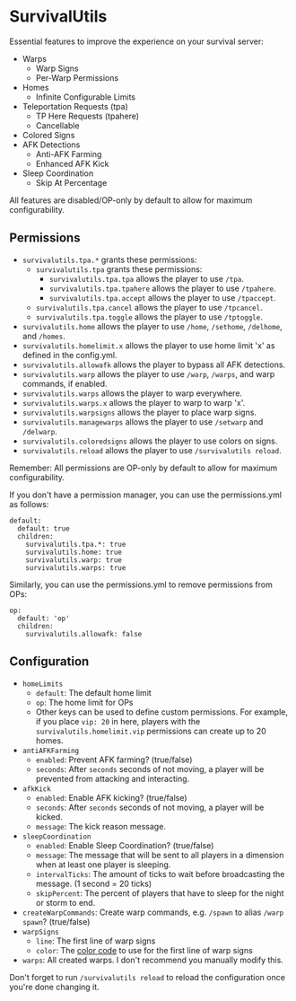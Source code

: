 # SurvivalUtils

Essential features to improve the experience on your survival server:

- Warps
  - Warp Signs
  - Per-Warp Permissions
- Homes
  - Infinite Configurable Limits
- Teleportation Requests (tpa)
  - TP Here Requests (tpahere)
  - Cancellable
- Colored Signs
- AFK Detections
  - Anti-AFK Farming
  - Enhanced AFK Kick
- Sleep Coordination
  - Skip At Percentage

All features are disabled/OP-only by default to allow for maximum configurability.

## Permissions

- `survivalutils.tpa.*` grants these permissions:
  - `survivalutils.tpa` grants these permissions:
    - `survivalutils.tpa.tpa` allows the player to use `/tpa`.
    - `survivalutils.tpa.tpahere` allows the player to use `/tpahere`.
    - `survivalutils.tpa.accept` allows the player to use `/tpaccept`.
  - `survivalutils.tpa.cancel` allows the player to use `/tpcancel`.
  - `survivalutils.tpa.toggle` allows the player to use `/tptoggle`.
- `survivalutils.home` allows the player to use `/home`, `/sethome`, `/delhome`, and `/homes`.
- `survivalutils.homelimit.x` allows the player to use home limit 'x' as defined in the config.yml.
- `survivalutils.allowafk` allows the player to bypass all AFK detections.
- `survivalutils.warp` allows the player to use `/warp`, `/warps`, and warp commands, if enabled.
- `survivalutils.warps` allows the player to warp everywhere.
- `survivalutils.warps.x` allows the player to warp to warp 'x'.
- `survivalutils.warpsigns` allows the player to place warp signs.
- `survivalutils.managewarps` allows the player to use `/setwarp` and `/delwarp`.
- `survivalutils.coloredsigns` allows the player to use colors on signs.
- `survivalutils.reload` allows the player to use `/survivalutils reload`.

Remember: All permissions are OP-only by default to allow for maximum configurability.

If you don't have a permission manager, you can use the permissions.yml as follows:

    default:
      default: true
      children:
        survivalutils.tpa.*: true
        survivalutils.home: true
        survivalutils.warp: true
        survivalutils.warps: true

Similarly, you can use the permissions.yml to remove permissions from OPs:

    op:
      default: 'op'
      children:
        survivalutils.allowafk: false

## Configuration

- `homeLimits`
  - `default`: The default home limit
  - `op`: The home limit for OPs
  - Other keys can be used to define custom permissions. For example, if you place `vip: 20` in here, players with the `survivalutils.homelimit.vip` permissions can create up to 20 homes.
- `antiAFKFarming`
  - `enabled`: Prevent AFK farming? (true/false)
  - `seconds`: After `seconds` seconds of not moving, a player will be prevented from attacking and interacting.
- `afkKick`
  - `enabled`: Enable AFK kicking? (true/false)
  - `seconds`: After `seconds` seconds of not moving, a player will be kicked.
  - `message`: The kick reason message.
- `sleepCoordination`
  - `enabled`: Enable Sleep Coordination? (true/false)
  - `message`: The message that will be sent to all players in a dimension when at least one player is sleeping.
  - `intervalTicks`: The amount of ticks to wait before broadcasting the message. (1 second = 20 ticks)
  - `skipPercent`: The percent of players that have to sleep for the night or storm to end.
- `createWarpCommands`: Create warp commands, e.g. `/spawn` to alias `/warp spawn`? (true/false)
- `warpSigns`
  - `line`: The first line of warp signs
  - `color`: The [color code](https://wiki.vg/Chat#Colors) to use for the first line of warp signs
- `warps`: All created warps. I don't recommend you manually modify this.

Don't forget to run `/survivalutils reload` to reload the configuration once you're done changing it.
